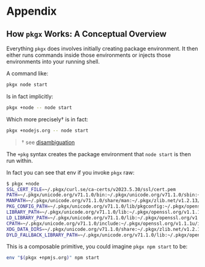 # Appendix

## How `pkgx` Works: A Conceptual Overview

Everything `pkgx` does involves initially creating package environment. It then
either runs commands inside those environments or injects those environments
into your running shell.

A command like:

```sh
pkgx node start
```

Is in fact implicitly:

```sh
pkgx +node -- node start
```

Which more precisely† is in fact:

```sh
pkgx +nodejs.org -- node start
```

> † see [disambiguation](pkgx-cmd.md#disambiguation)

The `+pkg` syntax creates the package environment that `node start` is then
run within.

In fact you can see that env if you invoke `pkgx` raw:

```sh
$ pkgx +node
SSL_CERT_FILE=~/.pkgx/curl.se/ca-certs/v2023.5.30/ssl/cert.pem
PATH=~/.pkgx/unicode.org/v71.1.0/bin:~/.pkgx/unicode.org/v71.1.0/sbin:~/.pkgx/openssl.org/v1.1.1u/bin:~/.pkgx/nodejs.org/v20.5.0/bin
MANPATH=~/.pkgx/unicode.org/v71.1.0/share/man:~/.pkgx/zlib.net/v1.2.13/share/man:~/.pkgx/nodejs.org/v20.5.0/share/man:/usr/share/man
PKG_CONFIG_PATH=~/.pkgx/unicode.org/v71.1.0/lib/pkgconfig:~/.pkgx/openssl.org/v1.1.1u/lib/pkgconfig:~/.pkgx/zlib.net/v1.2.13/lib/pkgconfig
LIBRARY_PATH=~/.pkgx/unicode.org/v71.1.0/lib:~/.pkgx/openssl.org/v1.1.1u/lib:~/.pkgx/zlib.net/v1.2.13/lib
LD_LIBRARY_PATH=~/.pkgx/unicode.org/v71.1.0/lib:~/.pkgx/openssl.org/v1.1.1u/lib:~/.pkgx/zlib.net/v1.2.13/lib
CPATH=~/.pkgx/unicode.org/v71.1.0/include:~/.pkgx/openssl.org/v1.1.1u/include:~/.pkgx/zlib.net/v1.2.13/include:~/.pkgx/nodejs.org/v20.5.0/include
XDG_DATA_DIRS=~/.pkgx/unicode.org/v71.1.0/share:~/.pkgx/zlib.net/v1.2.13/share:~/.pkgx/nodejs.org/v20.5.0/share
DYLD_FALLBACK_LIBRARY_PATH=~/.pkgx/unicode.org/v71.1.0/lib:~/.pkgx/openssl.org/v1.1.1u/lib:~/.pkgx/zlib.net/v1.2.13/lib
```

This is a composable primitive, you could imagine `pkgx npm start` to be:

```sh
env "$(pkgx +npmjs.org)" npm start
```

